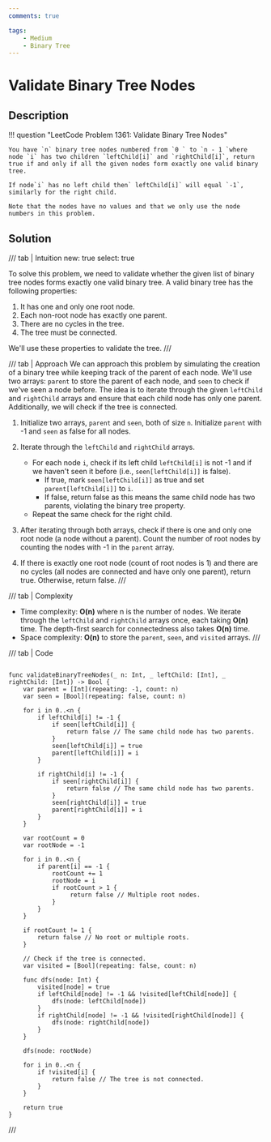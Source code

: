 ```yaml
---
comments: true

tags:
    - Medium
    - Binary Tree
---
```


# Validate Binary Tree Nodes

## Description

!!! question "LeetCode Problem 1361: Validate Binary Tree Nodes"

    You have `n` binary tree nodes numbered from `0 ` to `n - 1 `where node `i` has two children `leftChild[i]` and `rightChild[i]`, return true if and only if all the given nodes form exactly one valid binary tree. 

    If node`i` has no left child then` leftChild[i]` will equal `-1`, similarly for the right child. 

    Note that the nodes have no values and that we only use the node numbers in this problem.

## Solution

/// tab | Intuition
    new: true
    select: true

To solve this problem, we need to validate whether the given list of binary tree nodes forms exactly one valid binary tree. A valid binary tree has the following properties:

1. It has one and only one root node.
2. Each non-root node has exactly one parent.
3. There are no cycles in the tree.
4. The tree must be connected.

We'll use these properties to validate the tree.
///
    
/// tab | Approach
We can approach this problem by simulating the creation of a binary tree while keeping track of the parent of each node. We'll use two arrays: `parent` to store the parent of each node, and `seen` to check if we've seen a node before. The idea is to iterate through the given `leftChild` and `rightChild` arrays and ensure that each child node has only one parent. Additionally, we will check if the tree is connected.

1. Initialize two arrays, `parent` and `seen`, both of size `n`. Initialize `parent` with -1 and `seen` as false for all nodes.

2. Iterate through the `leftChild` and `rightChild` arrays.
    - For each node `i`, check if its left child `leftChild[i]` is not -1 and if we haven't seen it before (i.e., `seen[leftChild[i]]` is false).
        - If true, mark `seen[leftChild[i]]` as true and set `parent[leftChild[i]]` to `i`.
        - If false, return false as this means the same child node has two parents, violating the binary tree property.
    - Repeat the same check for the right child.

3. After iterating through both arrays, check if there is one and only one root node (a node without a parent). Count the number of root nodes by counting the nodes with -1 in the `parent` array.

4. If there is exactly one root node (count of root nodes is 1) and there are no cycles (all nodes are connected and have only one parent), return true. Otherwise, return false.
///

/// tab | Complexity
- Time complexity: **O(n)** where n is the number of nodes. We iterate through the `leftChild` and `rightChild` arrays once, each taking **O(n)** time. The depth-first search for connectedness also takes **O(n)** time.
- Space complexity: **O(n)** to store the `parent`, `seen`, and `visited` arrays.
///

/// tab | Code
``` { .swift .select }

func validateBinaryTreeNodes(_ n: Int, _ leftChild: [Int], _ rightChild: [Int]) -> Bool {
    var parent = [Int](repeating: -1, count: n)
    var seen = [Bool](repeating: false, count: n)
        
    for i in 0..<n {
        if leftChild[i] != -1 {
            if seen[leftChild[i]] {
                return false // The same child node has two parents.
            }
            seen[leftChild[i]] = true
            parent[leftChild[i]] = i
        }
            
        if rightChild[i] != -1 {
            if seen[rightChild[i]] {
                return false // The same child node has two parents.
            }
            seen[rightChild[i]] = true
            parent[rightChild[i]] = i
        }
    }
        
    var rootCount = 0
    var rootNode = -1
        
    for i in 0..<n {
        if parent[i] == -1 {
            rootCount += 1
            rootNode = i
            if rootCount > 1 {
                 return false // Multiple root nodes.
            }
        }
    }
        
    if rootCount != 1 {
        return false // No root or multiple roots.
    }
        
    // Check if the tree is connected.
    var visited = [Bool](repeating: false, count: n)
        
    func dfs(node: Int) {
        visited[node] = true
        if leftChild[node] != -1 && !visited[leftChild[node]] {
            dfs(node: leftChild[node])
        }
        if rightChild[node] != -1 && !visited[rightChild[node]] {
            dfs(node: rightChild[node])
        }
    }
        
    dfs(node: rootNode)
        
    for i in 0..<n {
        if !visited[i] {
            return false // The tree is not connected.
        }
    }
        
    return true
}
```
///